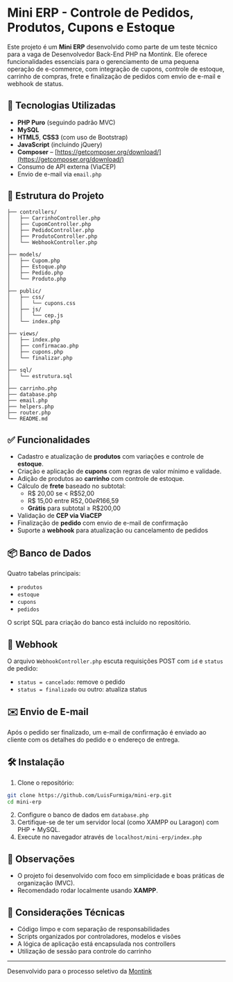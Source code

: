 
# Mini ERP - Controle de Pedidos, Produtos, Cupons e Estoque

Este projeto é um **Mini ERP** desenvolvido como parte de um teste técnico para a vaga de Desenvolvedor Back-End PHP na Montink. Ele oferece funcionalidades essenciais para o gerenciamento de uma pequena operação de e-commerce, com integração de cupons, controle de estoque, carrinho de compras, frete e finalização de pedidos com envio de e-mail e webhook de status.

## 🚀 Tecnologias Utilizadas

- **PHP Puro** (seguindo padrão MVC)
- **MySQL**
- **HTML5**, **CSS3** (com uso de Bootstrap)
- **JavaScript** (incluindo jQuery)
- **Composer** – [https://getcomposer.org/download/](https://getcomposer.org/download/)
- Consumo de API externa (ViaCEP)
- Envio de e-mail via `email.php`

## 📂 Estrutura do Projeto

```
├── controllers/
│   ├── CarrinhoController.php
│   ├── CupomController.php
│   ├── PedidoController.php
│   ├── ProdutoController.php
│   └── WebhookController.php
│
├── models/
│   ├── Cupom.php
│   ├── Estoque.php
│   ├── Pedido.php
│   └── Produto.php
│
├── public/
│   ├── css/
│   │   └── cupons.css
│   ├── js/
│   │   └── cep.js
│   └── index.php 
│
├── views/
│   ├── index.php
│   ├── confirmacao.php
│   ├── cupons.php
│   └── finalizar.php
│
├── sql/
│   └── estrutura.sql 
│
├── carrinho.php
├── database.php
├── email.php
├── helpers.php
├── router.php
└── README.md
```

## ✅ Funcionalidades

- Cadastro e atualização de **produtos** com variações e controle de **estoque**.
- Criação e aplicação de **cupons** com regras de valor mínimo e validade.
- Adição de produtos ao **carrinho** com controle de estoque.
- Cálculo de **frete** baseado no subtotal:
  - R$ 20,00 se < R$52,00
  - R$ 15,00 entre R$52,00 e R$166,59
  - **Grátis** para subtotal ≥ R$200,00
- Validação de **CEP via ViaCEP**
- Finalização de **pedido** com envio de e-mail de confirmação
- Suporte a **webhook** para atualização ou cancelamento de pedidos

## 📦 Banco de Dados

Quatro tabelas principais:

- `produtos`
- `estoque`
- `cupons`
- `pedidos`

O script SQL para criação do banco está incluído no repositório.

## 🔄 Webhook

O arquivo `WebhookController.php` escuta requisições POST com `id` e `status` de pedido:
- `status = cancelado`: remove o pedido
- `status = finalizado` ou outro: atualiza status

## ✉️ Envio de E-mail

Após o pedido ser finalizado, um e-mail de confirmação é enviado ao cliente com os detalhes do pedido e o endereço de entrega.

## 🛠️ Instalação

1. Clone o repositório:
```bash
git clone https://github.com/LuisFurmiga/mini-erp.git
cd mini-erp
```

2. Configure o banco de dados em `database.php`
3. Certifique-se de ter um servidor local (como XAMPP ou Laragon) com PHP + MySQL.
4. Execute no navegador através de `localhost/mini-erp/index.php`

## 📌 Observações

- O projeto foi desenvolvido com foco em simplicidade e boas práticas de organização (MVC).
- Recomendado rodar localmente usando **XAMPP**.

## 🧠 Considerações Técnicas

- Código limpo e com separação de responsabilidades
- Scripts organizados por controladores, modelos e visões
- A lógica de aplicação está encapsulada nos controllers
- Utilização de sessão para controle do carrinho

---

Desenvolvido para o processo seletivo da [Montink](https://montink.com/)
